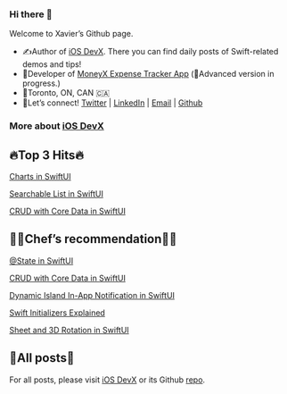 ### Hi there 👋

Welcome to Xavier’s Github page.

* ✍️Author of [iOS DevX](https://xavier7t.com/). There you can find daily posts of Swift-related demos and tips!
* 📱Developer of [MoneyX Expense Tracker App](https://apps.apple.com/us/app/moneyx-expensetracker/id6443677973) (💪Advanced version in progress.)
* 📍Toronto, ON, CAN 🇨🇦
* 🔗Let’s connect! [Twitter](https://twitter.com/xavier7t) | [LinkedIn](https://www.linkedin.com/in/xavier7/) | [Email](mailto:yuxuanli.work@icloud.com) | [Github](https://github.com/xavier7t)


### More about [iOS DevX](https://xavier7t.com)

## 🔥Top 3 Hits🔥
[Charts in SwiftUI](https://xavier7t.com/charts-in-swiftui)

[Searchable List in SwiftUI](https://xavier7t.com/searchable-list-in-swiftui)

[CRUD with Core Data in SwiftUI](https://xavier7t.com/crud-with-core-data-in-swiftui)

## 👨‍🍳Chef’s recommendation👨‍🍳
[@State in SwiftUI](https://xavier7t.com/state-in-swiftui)

[CRUD with Core Data in SwiftUI](https://xavier7t.com/crud-with-core-data-in-swiftui)

[Dynamic Island In-App Notification in SwiftUI](https://xavier7t.com/dynamic-island-in-app-notification-in-swiftui)

[Swift Initializers Explained](https://xavier7t.com/swift-initializers-explained)

[Sheet and 3D Rotation in SwiftUI](https://xavier7t.com/swiftui-sheet-and-3d-rotation)

## 📖All posts📖
For all posts, please visit [iOS DevX](https://xavier7t.com) or its Github [repo](https://github.com/xavier7t/iOSDevX).
